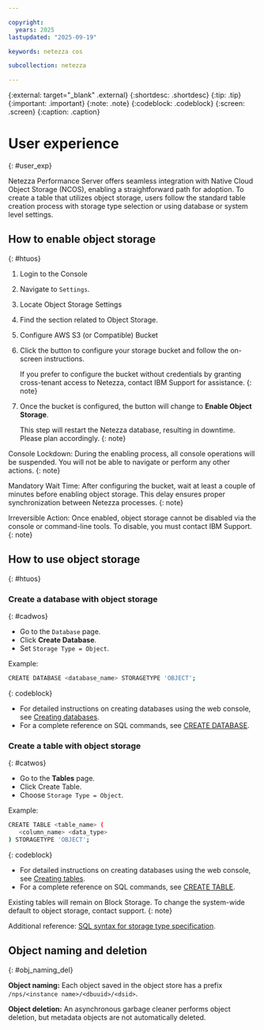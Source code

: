 ```yaml
---

copyright:
  years: 2025
lastupdated: "2025-09-19"

keywords: netezza cos

subcollection: netezza

---
```


{:external: target="_blank" .external}
{:shortdesc: .shortdesc}
{:tip: .tip}
{:important: .important}
{:note: .note}
{:codeblock: .codeblock}
{:screen: .screen}
{:caption: .caption}

# User experience
{: #user_exp}

Netezza Performance Server offers seamless integration with Native Cloud Object Storage (NCOS), enabling a straightforward path for adoption. To create a table that utilizes object storage, users follow the standard table creation process with storage type selection or using database or system level settings.


## How to enable object storage
{: #htuos}

1. Login to the Console
2. Navigate to `Settings`.
3. Locate Object Storage Settings
4. Find the section related to Object Storage.
5. Configure AWS S3 (or Compatible) Bucket
6. Click the button to configure your storage bucket and follow the on-screen instructions.

    If you prefer to configure the bucket without credentials by granting cross-tenant access to Netezza, contact IBM Support for assistance.
    {: note}

7. Once the bucket is configured, the button will change to **Enable Object Storage**.

    This step will restart the Netezza database, resulting in downtime. Please plan accordingly.
    {: note}

Console Lockdown:
During the enabling process, all console operations will be suspended. You will not be able to navigate or perform any other actions.
{: note}

Mandatory Wait Time:
After configuring the bucket, wait at least a couple of minutes before enabling object storage. This delay ensures proper synchronization between Netezza processes.
{: note}

Irreversible Action:
Once enabled, object storage cannot be disabled via the console or command-line tools.
To disable, you must contact IBM Support.
{: note}

## How to use object storage
{: #htuos}

### Create a database with object storage
{: #cadwos}

- Go to the `Database` page.
- Click **Create Database**.
- Set `Storage Type = Object`.

Example:
 ```bash
CREATE DATABASE <database_name> STORAGETYPE 'OBJECT';
```
{: codeblock}

- For detailed instructions on creating databases using the web console, see [Creating databases](/docs/netezza?topic=netezza-databases).
- For a complete reference on SQL commands, see [CREATE DATABASE](https://www.ibm.com/docs/en/netezza?topic=nscr-create-database).

### Create a table with object storage
{: #catwos}

- Go to the **Tables** page.
- Click Create Table.
- Choose `Storage Type = Object`.

Example:
 ```bash
CREATE TABLE <table_name> (
    <column_name> <data_type>
) STORAGETYPE 'OBJECT';
```
{: codeblock}

- For detailed instructions on creating databases using the web console, see [Creating tables](/docs/netezza?topic=netezza-create-tables#creating-tables).
- For a complete reference on SQL commands, see [CREATE TABLE](https://www.ibm.com/docs/en/netezza?topic=nscr-create-table).


Existing tables will remain on Block Storage. To change the system-wide default to object storage, contact support.
{: note}

Additional reference: [SQL syntax for storage type specification](/docs/netezza?topic=netezza-netezzacossql).

## Object naming and deletion
{: #obj_naming_del}

**Object naming:** Each object saved in the object store has a prefix `/nps/<instance name>/<dbuuid>/<dsid>`.

**Object deletion:** An asynchronous garbage cleaner performs object deletion, but metadata objects are not automatically deleted.
